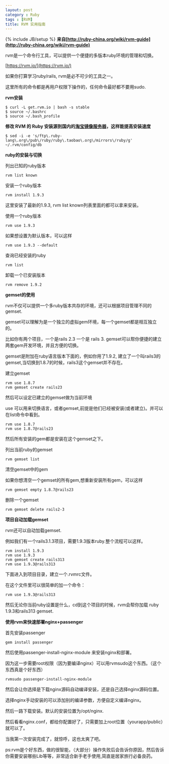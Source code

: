 ```yaml
---
layout: post
category : Ruby
tags : [RVM]
title: RVM 实用指南
---
```

{% include JB/setup %}
**来自[http://ruby-china.org/wiki/rvm-guide](http://ruby-china.org/wiki/rvm-guide)**

rvm是一个命令行工具，可以提供一个便捷的多版本ruby环境的管理和切换。

[https://rvm.io/](https://rvm.io/)

如果你打算学习ruby/rails, rvm是必不可少的工具之一。

这里所有的命令都是再用户权限下操作的，任何命令最好都不要用sudo.

**rvm安装**

    $ curl -L get.rvm.io | bash -s stable
    $ source ~/.bashrc
    $ source ~/.bash_profile

**修改 RVM 的 Ruby 安装源到国内的[淘宝镜像服务器](http://ruby.taobao.org/)，这样能提高安装速度**

    $ sed -i -e 's/ftp\.ruby-lang\.org\/pub\/ruby/ruby\.taobao\.org\/mirrors\/ruby/g' ~/.rvm/config/db

**ruby的安装与切换**

列出已知的ruby版本

    rvm list known

安装一个ruby版本

    rvm install 1.9.3

这里安装了最新的1.9.3, rvm list known列表里面的都可以拿来安装。

使用一个ruby版本

    rvm use 1.9.3

如果想设置为默认版本，可以这样

    rvm use 1.9.3 --default 

查询已经安装的ruby

    rvm list

卸载一个已安装版本

    rvm remove 1.9.2

**gemset的使用**

rvm不仅可以提供一个多ruby版本共存的环境，还可以根据项目管理不同的gemset.

gemset可以理解为是一个独立的虚拟gem环境，每一个gemset都是相互独立的。

比如你有两个项目，一个是rails 2.3 一个是 rails 3. gemset可以帮你便捷的建立两套gem开发环境，并且方便的切换。

gemset是附加在ruby语言版本下面的，例如你用了1.9.2, 建立了一个叫rails3的gemset,当切换到1.8.7的时候，rails3这个gemset并不存在。

建立gemset

    rvm use 1.8.7
    rvm gemset create rails23

然后可以设定已建立的gemset做为当前环境

use 可以用来切换语言，或者gemset,前提是他们已经被安装(或者建立)。并可以在list命令中看到。

    rvm use 1.8.7
    rvm use 1.8.7@rails23

然后所有安装的gem都是安装在这个gemset之下。

列出当前ruby的gemset

    rvm gemset list

清空gemset中的gem

如果你想清空一个gemset的所有gem,想重新安装所有gem，可以这样

    rvm gemset empty 1.8.7@rails23

删除一个gemset

    rvm gemset delete rails2-3

**项目自动加载gemset**

rvm还可以自动加载gemset.

例如我们有一个rails3.1.3项目，需要1.9.3版本ruby.整个流程可以这样。

    rvm install 1.9.3
    rvm use 1.9.3
    rvm gemset create rails313
    rvm use 1.9.3@rails313

下面进入到项目目录，建立一个.rvmrc文件。

在这个文件里可以很简单的加一个命令：

    rvm use 1.9.3@rails313

然后无论你当前ruby设置是什么，cd到这个项目的时候，rvm会帮你加载 ruby 1.9.3和rails313 gemset.

**使用rvm来快速部署nginx+passenger**

首先安装passenger

    gem install passenger

然后使用passenger-install-nginx-module 来安装nginx和部署。

因为这一步需要root权限（因为要编译nginx）可以用rvmsudo这个东西。（这个东西真是个好东西）

    rvmsudo passenger-install-nginx-module

然后会让你选择是下载nginx源码自动编译安装，还是自己选择nginx源码位置。

选择nginx手动安装的可以添加别的编译参数，方便自定义编译nginx。

然后一路下载安装。默认的安装位置为/opt/nginx.

然后看看nginx.conf，都给你配置好了，只需要加上root位置（yourapp/public）就可以了。

当我第一次安装完成了，就惊呼，这也太爽了吧。

ps:rvm是个好东西，做的很智能，（大部分）操作失败后会告诉你原因，然后告诉你需要安装哪些Lib等等，非常适合新手老手使用,简直是居家旅行必备良药。
